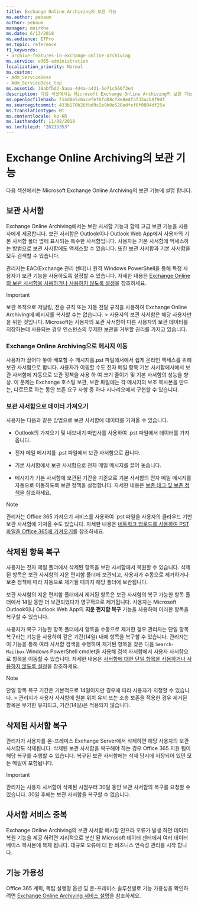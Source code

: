 ```yaml
---
title: Exchange Online Archiving의 보관 기능
ms.author: pebaum
author: pebaum
manager: mnirkhe
ms.date: 6/13/2018
ms.audience: ITPro
ms.topic: reference
f1_keywords:
- archive-features-in-exchange-online-archiving
ms.service: o365-administration
localization_priority: Normal
ms.custom:
- Adm_ServiceDesc
- Adm_ServiceDesc_top
ms.assetid: 38abfbd2-5aaa-444a-a431-5e71c566f3e4
description: 다음 섹션에서는 Microsoft Exchange Online Archiving의 보관 기능에 설명 합니다.
ms.openlocfilehash: f14d8e5c6acefef6fd08cf8e8edf5f33acb9f9df
ms.sourcegitcommit: 433b170b26fbd9c2e9b0e520adfef6f0804df25a
ms.translationtype: MT
ms.contentlocale: ko-KR
ms.lasthandoff: 11/08/2018
ms.locfileid: "26215353"
---
```

# <a name="archive-features-in-exchange-online-archiving"></a>Exchange Online Archiving의 보관 기능

다음 섹션에서는 Microsoft Exchange Online Archiving의 보관 기능에 설명 합니다.
  
## <a name="archive-mailbox"></a>보관 사서함

Exchange Online Archiving에서는 보관 사서함 기능과 함께 고급 보관 기능을 사용자에게 제공합니다. 보관 사서함은 Outlook이나 Outlook Web App에서 사용자의 기본 사서함 폴더 옆에 표시되는 특수한 사서함입니다. 사용자는 기본 사서함에 액세스하는 방법으로 보관 사서함에도 액세스할 수 있습니다. 또한 보관 사서함과 기본 사서함을 모두 검색할 수 있습니다.
  
관리자는 EAC(Exchange 관리 센터)나 원격 Windows PowerShell을 통해 특정 사용자가 보관 기능을 사용하도록 설정할 수 있습니다. 자세한 내용은 [Exchange Online의 보관 사서함을 사용하거나 사용하지 않도록 설정](https://go.microsoft.com/fwlink/p/?LinkId=404425)을 참조하세요.
  
> [!IMPORTANT]
>  보관 목적으로 저널링, 전송 규칙 또는 자동 전달 규칙을 사용하여 Exchange Online Archiving에 메시지를 복사할 수는 없습니다. >  사용자의 보관 사서함은 해당 사용자만을 위한 것입니다. Microsoft는 사용자의 보관 사서함이 다른 사용자의 보관 데이터를 저장하는데 사용되는 경우 인스턴스의 무제한 보관을 거부할 권리를 가지고 있습니다. 
  
### <a name="move-messages-to-exchange-online-archiving"></a>Exchange Online Archiving으로 메시지 이동

사용자가 끌어다 놓아 배포할 수 메시지를.pst 파일에서에서 쉽게 온라인 액세스를 위해 보관 사서함으로 합니다. 사용자가 이동할 수도 전자 메일 항목 기본 사서함에서에서 보관 사서함에 자동으로 보관 정책을 사용 하 여 크기 줄이기 및 기본 사서함의 성능을 향상. 이 문제는 Exchange 호스팅 보관, 보관 파일에는 각 메시지의 보조 복사본을 만드는, 다르므로 하는 동안 보존 요구 사항 중 하나 시나리오에서 구현할 수 있습니다. 
  
### <a name="import-data-to-the-archive"></a>보관 사서함으로 데이터 가져오기

사용자는 다음과 같은 방법으로 보관 사서함에 데이터를 가져올 수 있습니다.
  
- Outlook의 가져오기 및 내보내기 마법사를 사용하여 .pst 파일에서 데이터를 가져옵니다.
    
- 전자 메일 메시지를 .pst 파일에서 보관 사서함으로 끕니다.
    
- 기본 사서함에서 보관 사서함으로 전자 메일 메시지를 끌어 놓습니다.
    
- 메시지가 기본 사서함에 보관된 기간을 기준으로 기본 사서함의 전자 메일 메시지를 자동으로 이동하도록 보관 정책을 설정합니다. 자세한 내용은 [보존 태그 및 보존 정책](https://go.microsoft.com/fwlink/p/?LinkId=314153)을 참조하세요.
    
> [!NOTE]
> 관리자는 Office 365 가져오기 서비스를 사용하여 .pst 파일을 사용자의 클라우드 기반 보관 사서함에 가져올 수도 있습니다. 자세한 내용은 [네트워크 업로드를 사용하여 PST 파일을 Office 365에 가져오기](https://go.microsoft.com/fwlink/p/?linkid=823074)를 참조하세요. 
  
## <a name="deleted-item-recovery"></a>삭제된 항목 복구

사용자는 전자 메일 폴더에서 삭제된 항목을 보관 사서함에서 복원할 수 있습니다. 삭제된 항목은 보관 사서함의 지운 편지함 폴더에 보관되고, 사용자가 수동으로 제거하거나 보존 정책에 따라 자동으로 제거될 때까지 해당 폴더에 보관됩니다.
  
보관 사서함의 지운 편지함 폴더에서 제거된 항목은 보관 사서함의 복구 가능한 항목 폴더에서 14일 동안 더 보관되었다가 영구적으로 제거됩니다. 사용자는 Microsoft Outlook이나 Outlook Web App의 **지운 편지함 복구** 기능을 사용하여 이러한 항목을 복구할 수 있습니다. 
  
사용자가 복구 가능한 항목 폴더에서 항목을 수동으로 제거한 경우 관리자는 단일 항목 복구라는 기능을 사용하여 같은 기간(14일) 내에 항목을 복구할 수 있습니다. 관리자는 이 기능을 통해 여러 사서함 검색을 수행하여 제거된 항목을 찾은 다음  `Search-Mailbox` Windows PowerShell cmdlet을 사용해 검색 사서함에서 사용자 사서함으로 항목을 이동할 수 있습니다. 자세한 내용은 [사서함에 대한 단일 항목을 사용하거나 사용하지 않도록 설정](https://go.microsoft.com/fwlink/p/?LinkId=314155)을 참조하세요.
  
> [!NOTE]
>  단일 항목 복구 기간은 기본적으로 14일이지만 경우에 따라 사용자가 지정할 수 있습니다. >  관리지가 사용자 사서함에 원본 위치 유지 또는 소송 보존을 적용한 경우 제거된 항목은 무기한 유지되고, 기간(14일)은 적용되지 않습니다. 
  
## <a name="deleted-mailbox-recovery"></a>삭제된 사서함 복구

관리자가 사용자를 온-프레미스 Exchange Server에서 삭제하면 해당 사용자의 보관 사서함도 삭제됩니다. 삭제된 보관 사서함을 복구해야 하는 경우 Office 365 지원 팀이 해당 복구를 수행할 수 있습니다. 복구된 보관 사서함에는 삭제 당시에 저장되어 있던 모든 메일이 포함됩니다.
  
> [!IMPORTANT]
> 관리자는 사용자 사서함이 삭제된 시점부터 30일 동안 보관 사서함의 복구를 요청할 수 있습니다. 30일 후에는 보관 사서함을 복구할 수 없습니다. 
  
## <a name="mailbox-service-redundancy"></a>사서함 서비스 중복

Exchange Online Archiving의 보관 사서함 메시징 인프라 오류가 발생 하면 데이터 복원 기능을 제공 하려면 지리적으로 분산 된 Microsoft 데이터 센터에서 여러 데이터베이스 복사본에 복제 됩니다. 대규모 오류에 대 한 비즈니스 연속성 관리를 시작 합니다. 
  
## <a name="feature-availability"></a>기능 가용성

Office 365 계획, 독립 실행형 옵션 및 온-프레미스 솔루션별로 기능 가용성을 확인하려면 [Exchange Online Archiving 서비스 설명](exchange-online-archiving-service-description.md)을 참조하세요.
  
